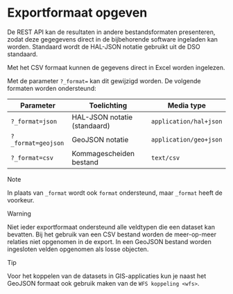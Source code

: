 # Exportformaat opgeven

De REST API kan de resultaten in andere bestandsformaten presenteren,
zodat deze gegegevens direct in de bijbehorende software ingeladen kan
worden. Standaard wordt de HAL-JSON notatie gebruikt uit de DSO
standaard.

Met het CSV formaat kunnen de gegevens direct in Excel worden ingelezen.

Met de parameter `?_format=` kan dit gewijzigd worden. De volgende
formaten worden ondersteund:

| Parameter          | Toelichting                  | Media type             |
| ------------------ | ---------------------------- | ---------------------- |
| `?_format=json`    | HAL-JSON notatie (standaard) | `application/hal+json` |
| `?_format=geojson` | GeoJSON notatie              | `application/geo+json` |
| `?_format=csv`     | Kommagescheiden bestand      | `text/csv`             |

<div class="note">

<div class="title">

Note

</div>

In plaats van `_format` wordt ook `format` ondersteund, maar `_format`
heeft de voorkeur.

</div>

<div class="warning">

<div class="title">

Warning

</div>

Niet ieder exportformaat ondersteund alle veldtypen die een dataset kan
bevatten. Bij het gebruik van een CSV bestand worden de meer-op-meer
relaties niet opgenomen in de export. In een GeoJSON bestand worden
ingesloten velden opgenomen als losse objecten.

</div>

<div class="tip">

<div class="title">

Tip

</div>

Voor het koppelen van de datasets in GIS-applicaties kun je naast het
GeoJSON formaat ook gebruik maken van de `WFS koppeling <wfs>`.

</div>
